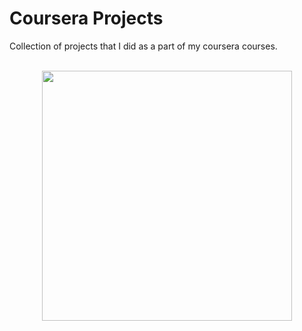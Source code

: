 # Coursera Projects #

Collection of projects that I did as a part of my coursera courses.

<br>
<div align="center">
    <img src="https://i.insider.com/5feba0b2a644880018193bba?width=1300&format=jpeg&auto=webp" width="400" height="400">
</div>
<br>